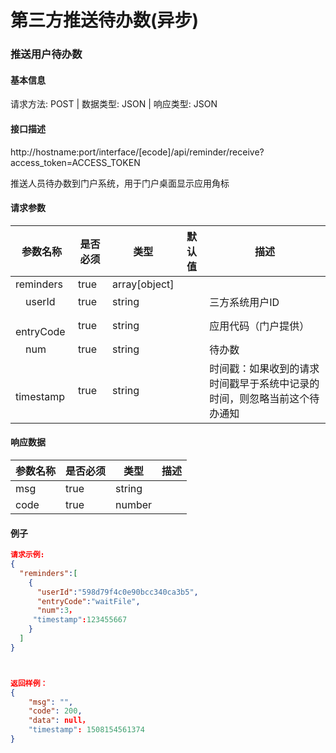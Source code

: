 # 第三方推送待办数(异步)

### 推送用户待办数

#### 基本信息
请求方法: POST | 数据类型: JSON  |  响应类型: JSON

#### 接口描述
http://hostname:port/interface/[ecode]/api/reminder/receive?access_token=ACCESS_TOKEN

推送人员待办数到门户系统，用于门户桌面显示应用角标

#### 请求参数
|参数名称               |是否必须       |类型           |默认值 |描述                   |
|---------------        |------------   |---            |----   |----                   |
|reminders              |true           |array[object]  |       |    |
|　userId               |true           |string         |       |三方系统用户ID    |
|　entryCode            |true           |string         |       |应用代码（门户提供）    |
|　num                  |true           |string         |       |待办数    |
|　timestamp            |true           |string         |       |时间戳：如果收到的请求时间戳早于系统中记录的时间，则忽略当前这个待办通知    |

#### 响应数据
|参数名称       |是否必须       |类型   |描述                   |
|---------------|------------   |---    |----                   |
|msg            |true           |string |                       |
|code           |true           |number |                       |

#### 例子
```json
请求示例:
{
  "reminders":[
    {
      "userId":"598d79f4c0e90bcc340ca3b5",
      "entryCode":"waitFile",
      "num":3，
     "timestamp":123455667
    }
  ]
}



返回样例：
{
    "msg": "",
    "code": 200,
    "data": null，
    "timestamp": 1508154561374
}
```
